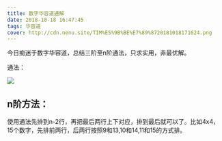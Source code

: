 ```yaml
---
title: 数字华容道通解
date: 2018-10-18 16:47:45
tags: 华容道
cover: http://cdn.nenu.site/TIM%E5%9B%BE%E7%89%8720181018171624.png
---
```


今日痴迷于数字华容道，总结三阶至n阶通法，只求实用，非最优解。

通法：

![](http://cdn.nenu.site/TIM%E5%9B%BE%E7%89%8720181018171624.png)

## n阶方法：

使用通法先排到n-2行，再把最后两行上下对应，排到最后就可以了。比如4x4，15个数字，先排前两行，后两行按照9和13,10和14,11和15的方式排。